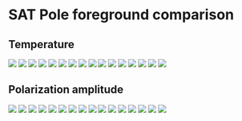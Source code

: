 # SAT Pole foreground comparison

## Temperature

![](foreground_map_LFS1_input.png) ![](foreground_map_LFS1_output.png)
![](foreground_map_LFS2_input.png) ![](foreground_map_LFS2_output.png)
![](foreground_map_MFLS1_input.png) ![](foreground_map_MFLS1_output.png)
![](foreground_map_MFLS2_input.png) ![](foreground_map_MFLS2_output.png)
![](foreground_map_MFHS1_input.png) ![](foreground_map_MFHS1_output.png)
![](foreground_map_MFHS2_input.png) ![](foreground_map_MFHS2_output.png)
![](foreground_map_HFS1_input.png) ![](foreground_map_HFS1_output.png)
![](foreground_map_HFS2_input.png) ![](foreground_map_HFS2_output.png)

## Polarization amplitude

![](foreground_map_P_LFS1_input.png) ![](foreground_map_P_LFS1_output.png)
![](foreground_map_P_LFS2_input.png) ![](foreground_map_P_LFS2_output.png)
![](foreground_map_P_MFLS1_input.png) ![](foreground_map_P_MFLS1_output.png)
![](foreground_map_P_MFLS2_input.png) ![](foreground_map_P_MFLS2_output.png)
![](foreground_map_P_MFHS1_input.png) ![](foreground_map_P_MFHS1_output.png)
![](foreground_map_P_MFHS2_input.png) ![](foreground_map_P_MFHS2_output.png)
![](foreground_map_P_HFS1_input.png) ![](foreground_map_P_HFS1_output.png)
![](foreground_map_P_HFS2_input.png) ![](foreground_map_P_HFS2_output.png)
